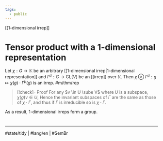 ```yaml
---
tags:
  - public
---
```

[[1-dimensional irrep]]
# Tensor product with a 1-dimensional representation

Let $\chi : G \to \mathbb{K}$ be an arbitrary [[1-dimensional irrep|1-dimensional representation]] and $\Gamma^\mu : G \to \mathrm{GL}(V)$ be an [[irrep]] over $\mathbb{K}$.
Then $\chi \otimes \Gamma^\mu : g \mapsto \chi(g) \cdot \Gamma^\mu(g)$ is an irrep. #m/thm/rep 

> [!check]- Proof
> For any $v \in U \sube V$ where $U$ is a subspace, $\chi(g)v \in U$,
> Hence the invariant subspaces of $\Gamma$ are the same as those of $\chi \cdot \Gamma$,
> and thus if $\Gamma$ is irreducible so is $\chi \cdot\Gamma$.
> <span class="QED"/>

As a result, 1-dimensional irreps form a group.

#
---
#state/tidy | #lang/en | #SemBr
